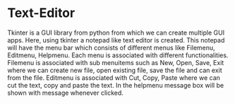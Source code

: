 # Text-Editor
Tkinter is a GUI library from python from which we can create multiple GUI apps. Here, using tkinter a notepad like text editor is created. This notepad will have the menu bar which consists of different menus like Filemenu, Editmenu, Helpmenu. Each menu is associated with different functionalities. Filemenu is associated with sub menuitems such as New, Open, Save, Exit where we can create new file, open existing file, save the file and can exit from the file. Editmenu is associated with Cut, Copy, Paste where we can cut the text, copy and paste the text. In the helpmenu message box will be shown with message whenever clicked.
